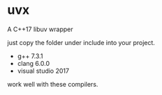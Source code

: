 # uvx
A C++17 libuv wrapper

just copy the folder under include into your project.

+ g++ 7.3.1
+ clang 6.0.0
+ visual studio 2017

work well with these compilers.
